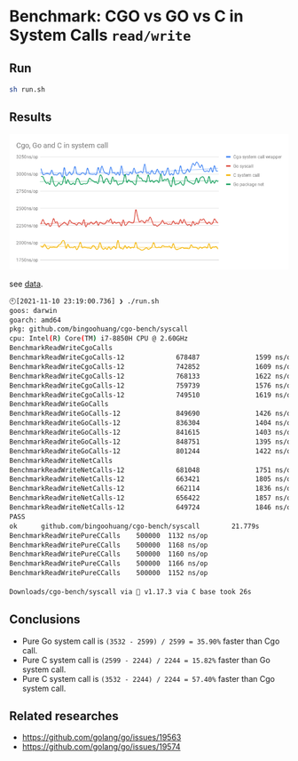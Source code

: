 # Benchmark: CGO vs GO vs C in System Calls `read/write`

## Run

```bash
sh run.sh
```

## Results

![](cgo-go-c.png)

see [data](https://docs.google.com/spreadsheets/d/18569Kd2Xr382xiBZqMEsfHzgK4DDtxt4UsbdhTO4v7Q).

```sh
🕙[2021-11-10 23:19:00.736] ❯ ./run.sh   
goos: darwin
goarch: amd64
pkg: github.com/bingoohuang/cgo-bench/syscall
cpu: Intel(R) Core(TM) i7-8850H CPU @ 2.60GHz
BenchmarkReadWriteCgoCalls
BenchmarkReadWriteCgoCalls-12             678487              1599 ns/op
BenchmarkReadWriteCgoCalls-12             742852              1609 ns/op
BenchmarkReadWriteCgoCalls-12             768133              1622 ns/op
BenchmarkReadWriteCgoCalls-12             759739              1576 ns/op
BenchmarkReadWriteCgoCalls-12             749510              1619 ns/op
BenchmarkReadWriteGoCalls
BenchmarkReadWriteGoCalls-12              849690              1426 ns/op
BenchmarkReadWriteGoCalls-12              836304              1404 ns/op
BenchmarkReadWriteGoCalls-12              841615              1403 ns/op
BenchmarkReadWriteGoCalls-12              848751              1395 ns/op
BenchmarkReadWriteGoCalls-12              801244              1422 ns/op
BenchmarkReadWriteNetCalls
BenchmarkReadWriteNetCalls-12             681048              1751 ns/op
BenchmarkReadWriteNetCalls-12             663421              1805 ns/op
BenchmarkReadWriteNetCalls-12             662114              1836 ns/op
BenchmarkReadWriteNetCalls-12             656422              1857 ns/op
BenchmarkReadWriteNetCalls-12             649724              1846 ns/op
PASS
ok      github.com/bingoohuang/cgo-bench/syscall        21.779s
BenchmarkReadWritePureCCalls    500000  1132 ns/op
BenchmarkReadWritePureCCalls    500000  1168 ns/op
BenchmarkReadWritePureCCalls    500000  1160 ns/op
BenchmarkReadWritePureCCalls    500000  1166 ns/op
BenchmarkReadWritePureCCalls    500000  1152 ns/op

Downloads/cgo-bench/syscall via 🐹 v1.17.3 via C base took 26s
```

## Conclusions

- Pure Go system call is `(3532 - 2599) / 2599 = 35.90%` faster than Cgo call.
- Pure C system call is `(2599 - 2244) / 2244 = 15.82%` faster than Go system call.
- Pure C system call is `(3532 - 2244) / 2244 = 57.40%` faster than Cgo system call.

## Related researches

- https://github.com/golang/go/issues/19563
- https://github.com/golang/go/issues/19574
